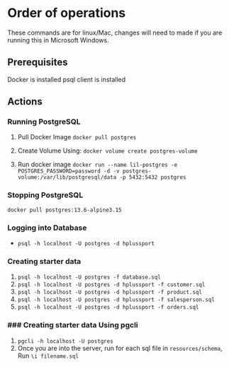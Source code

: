 # Order of operations

These commands are for linux/Mac, changes will need to made if you are running this in Microsoft Windows.

## Prerequisites

Docker is installed psql client is installed

## Actions

### Running PostgreSQL

1. Pull Docker Image
   `docker pull postgres`

2. Create Volume Using:
   `docker volume create postgres-volume`

3. Run docker image
   `docker run --name lil-postgres -e POSTGRES_PASSWORD=password -d -v postgres-volume:/var/lib/postgresql/data -p 5432:5432 postgres`

### Stopping PostgreSQL

`docker pull postgres:13.6-alpine3.15`

### Logging into Database

* `psql -h localhost -U postgres -d hplussport`

### Creating starter data

1. `psql -h localhost -U postgres -f database.sql`
2. `psql -h localhost -U postgres -d hplussport -f customer.sql`
3. `psql -h localhost -U postgres -d hplussport -f product.sql`
4. `psql -h localhost -U postgres -d hplussport -f salesperson.sql`
5. `psql -h localhost -U postgres -d hplussport -f orders.sql`

### ### Creating starter data Using pgcli

1. `pgcli -h localhost -U postgres`
2. Once you are into the server, run for each sql file in `resources/schema`, Run `\i filename.sql`
